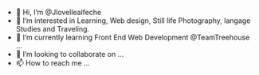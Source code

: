 - 👋 Hi, I’m @Jlovellealfeche
- 👀 I’m interested in Learning, Web design, Still life Photography, langage Studies and Traveling. 
- 🌱 I’m currently learning Front End Web Development @TeamTreehouse ...
- 💞️ I’m looking to collaborate on ...
- 📫 How to reach me  ...

<!---
Jlovellealfeche/Jlovellealfeche is a ✨ special ✨ repository because its `README.md` (this file) appears on your GitHub profile.
You can click the Preview link to take a look at your changes.
--->
